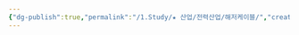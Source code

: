 ```yaml
---
{"dg-publish":true,"permalink":"/1.Study/★ 산업/전력산업/해저케이블/","created":"2024-11-20T21:02:29.167+09:00","updated":"2025-06-03T20:07:21.844+09:00"}
---
```


